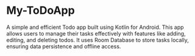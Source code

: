 # My-ToDoApp
A simple and efficient Todo app built using Kotlin for Android. This app allows users to manage their tasks effectively with features like adding, editing, and deleting todos. It uses Room Database to store tasks locally, ensuring data persistence and offline access.
